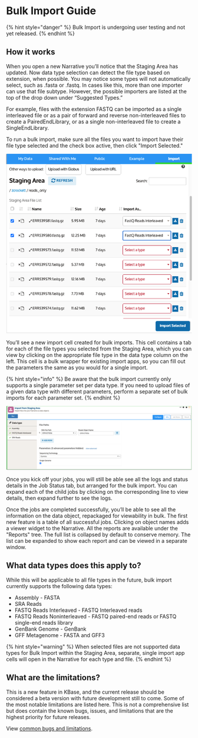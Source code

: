 # Bulk Import Guide

{% hint style="danger" %}
Bulk Import is undergoing user testing and not yet released. 
{% endhint %}

## How it works

When you open a new Narrative you’ll notice that the Staging Area has updated. Now data type selection can detect the file type based on extension, when possible. You may notice some types will not automatically select, such as .fasta or .fastq. In cases like this, more than one importer can use that file subtype. However, the possible importers are listed at the top of the drop down under “Suggested Types.” 

For example, files with the extension FASTQ can be imported as a single interleaved file or as a pair of forward and reverse non-interleaved files to create a PairedEndLibrary, or as a single non-interleaved file to create a SingleEndLibrary. 

To run a bulk import, make sure all the files you want to import have their file type selected and the check box active, then click "Import Selected." 

![](../../../.gitbook/assets/screen-shot-2021-08-04-at-11.37.27-am.png)

You’ll see a new import cell created for bulk imports. This cell contains a tab for each of the file types you selected from the Staging Area, which you can view by clicking on the appropriate file type in the data type column on the left. This cell is a bulk wrapper for existing import apps, so you can fill out the parameters the same as you would for a single import. 

{% hint style="info" %}
Be aware that the bulk import currently only supports a single parameter set per data type. If you need to upload files of a given data type with different parameters, perform a separate set of bulk imports for each parameter set. 
{% endhint %}

![](../../../.gitbook/assets/screen-shot-2021-08-04-at-11.37.42-am.png)

Once you kick off your jobs, you will still be able  see all the logs and status details in the Job Status tab, but arranged for the bulk import. You can expand each of the child jobs by clicking on the corresponding line to view details, then expand further to see the logs.

Once the jobs are completed successfully, you’ll be able to see all the information on the data object, repackaged for viewability in bulk. The first new feature is a table of all successful jobs. Clicking on object names adds a viewer widget to the Narrative. All the reports are available under the "Reports" tree. The full list is collapsed by default to conserve memory. The list can be expanded to show each report and can be viewed in a separate window. 

## What data types does this apply to?

While this will be applicable to all file types in the future, bulk import currently supports the following data types:

* Assembly - FASTA
* SRA Reads 
* FASTQ Reads Interleaved - FASTQ Interleaved reads
* FASTQ Reads Noninterleaved - FASTQ paired-end reads or FASTQ single-end reads library
* GenBank Genome - GenBank
* GFF Metagenome - FASTA and GFF3

{% hint style="warning" %}
When selected files are not supported data types for Bulk Import within the Staging Area, separate, single import app cells will open in the Narrative for each type and file.
{% endhint %}

## What are the limitations?

This is a new feature in KBase, and the current release should be considered a beta version with future development still to come. Some of the most notable limitations are listed here. This is not a comprehensive list but does contain the known bugs, issues, and limitations that are the highest priority for future releases. 

View [common bugs and limitations](bulk-import-limitations.md). 



